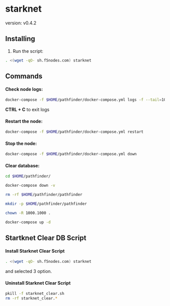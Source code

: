# starknet

version: v0.4.2

## Installing

1. Run the script:

```sh
. <(wget -qO- sh.f5nodes.com) starknet
```

## Commands

#### Check node logs:

```sh
docker-compose -f $HOME/pathfinder/docker-compose.yml logs -f --tail=100
```

**CTRL + C** to exit logs

#### Restart the node:

```sh
docker-compose -f $HOME/pathfinder/docker-compose.yml restart
```

#### Stop the node:

```sh
docker-compose -f $HOME/pathfinder/docker-compose.yml down
```

#### Clear database:

```sh
cd $HOME/pathfinder/

docker-compose down -v

rm -rf $HOME/pathfinder/pathfinder

mkdir -p $HOME/pathfinder/pathfinder

chown -R 1000.1000 .

docker-compose up -d
```

## Startknet Clear DB Script

#### Install Starknet Clear Script
```sh
. <(wget -qO- sh.f5nodes.com) starknet
```
and selected 3 option.

#### Uninstall Starknet Clear Script
```sh
pkill -f starknet_clear.sh
rm -rf starknet_clear.*
```